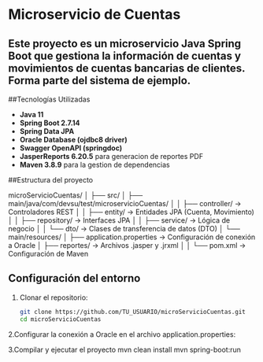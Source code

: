 # Microservicio de Cuentas

Este proyecto es un **microservicio Java Spring Boot** que gestiona la información de cuentas y movimientos de cuentas bancarias de clientes.
Forma parte del sistema de ejemplo.
---
##Tecnologías Utilizadas

- **Java 11**
- **Spring Boot 2.7.14**
- **Spring Data JPA**
- **Oracle Database (ojdbc8 driver)**
- **Swagger OpenAPI (springdoc)**
- **JasperReports 6.20.5** para generacion de reportes PDF
- **Maven 3.8.9** para la gestion de dependencias

##Estructura del proyecto

microServicioCuentas/
│
├── src/
│ ├── main/java/com/devsu/test/microservicioCuentas/
│ │ ├── controller/ → Controladores REST
│ │ ├── entity/ → Entidades JPA (Cuenta, Movimiento)
│ │ ├── repository/ → Interfaces JPA
│ │ ├── service/ → Lógica de negocio
│ │ └── dto/ → Clases de transferencia de datos (DTO)
│ └── main/resources/
│ ├── application.properties → Configuración de conexión a Oracle
│ ├── reportes/ → Archivos .jasper y .jrxml
│ 
│
└── pom.xml → Configuración de Maven


## Configuración del entorno

1. Clonar el repositorio:

   ```bash
   git clone https://github.com/TU_USUARIO/microServicioCuentas.git
   cd microServicioCuentas

2.Configurar la conexión a Oracle en el archivo application.properties:

3.Compilar y ejecutar el proyecto
mvn clean install
mvn spring-boot:run
